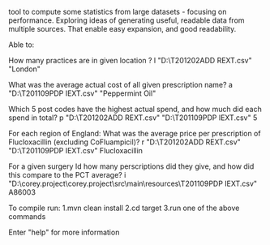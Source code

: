  tool to compute some statistics from large datasets - focusing on performance. Exploring ideas of generating useful, readable data from multiple sources. That enable easy expansion, and good readability.

Able to:

How many practices are in given location ? 
l "D:\T201202ADD REXT.csv" "London"

What was the average actual cost of all given prescription name? 
a "D:\T201109PDP IEXT.csv" "Peppermint Oil"

Which 5 post codes have the highest actual spend, and how much did each spend in total?
p "D:\T201202ADD REXT.csv" "D:\T201109PDP IEXT.csv" 5

For each region of England: 
What was the average price per prescription of Flucloxacillin (excluding CoFluampicil)? 
r "D:\T201202ADD REXT.csv" "D:\T201109PDP IEXT.csv" Flucloxacillin

For a given surgery Id how many perscriptions did they give, and how did this compare to the PCT average?
i "D:\corey.project\corey.project\src\main\resources\T201109PDP IEXT.csv" A86003


To compile run:
1.mvn clean install
2.cd target
3.run one of the above commands

Enter "help" for more information 